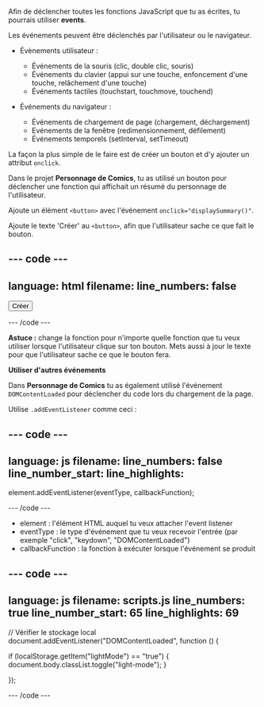 Afin de déclencher toutes les fonctions JavaScript que tu as écrites, tu pourrais utiliser **events**.

Les événements peuvent être déclenchés par l'utilisateur ou le navigateur.

- Évènements utilisateur :
  - Événements de la souris (clic, double clic, souris)
  - Événements du clavier (appui sur une touche, enfoncement d'une touche, relâchement d'une touche)
  - Événements tactiles (touchstart, touchmove, touchend)

- Événements du navigateur :
  - Événements de chargement de page (chargement, déchargement)
  - Evénements de la fenêtre (redimensionnement, défilement)
  - Événements temporels (setInterval, setTimeout)

La façon la plus simple de le faire est de créer un bouton et d'y ajouter un attribut `onclick`.

Dans le projet **Personnage de Comics**, tu as utilisé un bouton pour déclencher une fonction qui affichait un résumé du personnage de l'utilisateur.

Ajoute un élément `<button>` avec l'événement `onclick="displaySummary()"`.

Ajoute le texte 'Créer' au `<button>`, afin que l'utilisateur sache ce que fait le bouton.

--- code ---
---
language: html
filename:
line_numbers: false
---

<button onclick="displaySummary()">Créer</button>

--- /code ---

**Astuce :** change la fonction pour n'importe quelle fonction que tu veux utiliser lorsque l'utilisateur clique sur ton bouton. Mets aussi à jour le texte pour que l'utilisateur sache ce que le bouton fera.

**Utiliser d'autres événements**

Dans **Personnage de Comics** tu as également utilisé l'événement `DOMContentLoaded` pour déclencher du code lors du chargement de la page.

Utilise `.addEventListener` comme ceci :

--- code ---
---
language: js
filename: 
line_numbers: false
line_number_start: 
line_highlights: 
---
   
element.addEventListener(eventType, callbackFunction);

--- /code ---

- element : l'élément HTML auquel tu veux attacher l'event listener
- eventType : le type d'événement que tu veux recevoir l'entrée (par exemple "click", "keydown", "DOMContentLoaded")
- callbackFunction : la fonction à exécuter lorsque l'événement se produit

--- code ---
---
language: js
filename: scripts.js
line_numbers: true
line_number_start: 65
line_highlights: 69
---

// Vérifier le stockage local
document.addEventListener("DOMContentLoaded", function () {    
  
  if (localStorage.getItem("lightMode") == "true") {
    document.body.classList.toggle("light-mode");
  }

});
  
--- /code ---
